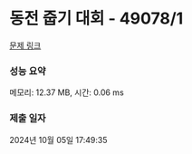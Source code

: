 # 동전 줍기 대회 - 49078/1 

[문제 링크](https://level.goorm.io/exam/49078/%EB%8F%99%EC%A0%84-%EC%A4%8D%EA%B8%B0-%EB%8C%80%ED%9A%8C/quiz/1) 

### 성능 요약

메모리: 12.37 MB, 시간: 0.06 ms

### 제출 일자

2024년 10월 05일 17:49:35

